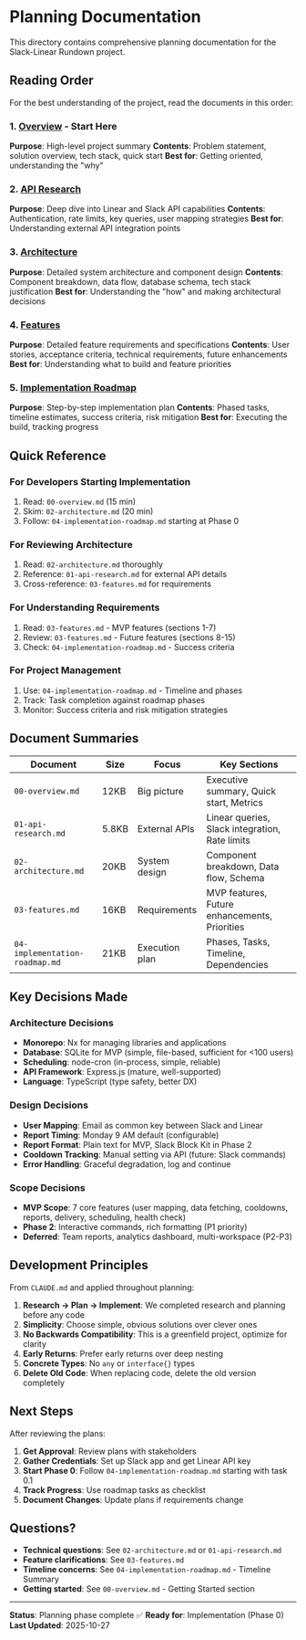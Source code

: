 # Planning Documentation

This directory contains comprehensive planning documentation for the Slack-Linear Rundown project.

## Reading Order

For the best understanding of the project, read the documents in this order:

### 1. [Overview](./00-overview.md) - Start Here
**Purpose**: High-level project summary
**Contents**: Problem statement, solution overview, tech stack, quick start
**Best for**: Getting oriented, understanding the "why"

### 2. [API Research](./01-api-research.md)
**Purpose**: Deep dive into Linear and Slack API capabilities
**Contents**: Authentication, rate limits, key queries, user mapping strategies
**Best for**: Understanding external API integration points

### 3. [Architecture](./02-architecture.md)
**Purpose**: Detailed system architecture and component design
**Contents**: Component breakdown, data flow, database schema, tech stack justification
**Best for**: Understanding the "how" and making architectural decisions

### 4. [Features](./03-features.md)
**Purpose**: Detailed feature requirements and specifications
**Contents**: User stories, acceptance criteria, technical requirements, future enhancements
**Best for**: Understanding what to build and feature priorities

### 5. [Implementation Roadmap](./04-implementation-roadmap.md)
**Purpose**: Step-by-step implementation plan
**Contents**: Phased tasks, timeline estimates, success criteria, risk mitigation
**Best for**: Executing the build, tracking progress

## Quick Reference

### For Developers Starting Implementation
1. Read: `00-overview.md` (15 min)
2. Skim: `02-architecture.md` (20 min)
3. Follow: `04-implementation-roadmap.md` starting at Phase 0

### For Reviewing Architecture
1. Read: `02-architecture.md` thoroughly
2. Reference: `01-api-research.md` for external API details
3. Cross-reference: `03-features.md` for requirements

### For Understanding Requirements
1. Read: `03-features.md` - MVP features (sections 1-7)
2. Review: `03-features.md` - Future features (sections 8-15)
3. Check: `04-implementation-roadmap.md` - Success criteria

### For Project Management
1. Use: `04-implementation-roadmap.md` - Timeline and phases
2. Track: Task completion against roadmap phases
3. Monitor: Success criteria and risk mitigation strategies

## Document Summaries

| Document | Size | Focus | Key Sections |
|----------|------|-------|--------------|
| `00-overview.md` | 12KB | Big picture | Executive summary, Quick start, Metrics |
| `01-api-research.md` | 5.8KB | External APIs | Linear queries, Slack integration, Rate limits |
| `02-architecture.md` | 20KB | System design | Component breakdown, Data flow, Schema |
| `03-features.md` | 16KB | Requirements | MVP features, Future enhancements, Priorities |
| `04-implementation-roadmap.md` | 21KB | Execution plan | Phases, Tasks, Timeline, Dependencies |

## Key Decisions Made

### Architecture Decisions
- **Monorepo**: Nx for managing libraries and applications
- **Database**: SQLite for MVP (simple, file-based, sufficient for <100 users)
- **Scheduling**: node-cron (in-process, simple, reliable)
- **API Framework**: Express.js (mature, well-supported)
- **Language**: TypeScript (type safety, better DX)

### Design Decisions
- **User Mapping**: Email as common key between Slack and Linear
- **Report Timing**: Monday 9 AM default (configurable)
- **Report Format**: Plain text for MVP, Slack Block Kit in Phase 2
- **Cooldown Tracking**: Manual setting via API (future: Slack commands)
- **Error Handling**: Graceful degradation, log and continue

### Scope Decisions
- **MVP Scope**: 7 core features (user mapping, data fetching, cooldowns, reports, delivery, scheduling, health check)
- **Phase 2**: Interactive commands, rich formatting (P1 priority)
- **Deferred**: Team reports, analytics dashboard, multi-workspace (P2-P3)

## Development Principles

From `CLAUDE.md` and applied throughout planning:

1. **Research → Plan → Implement**: We completed research and planning before any code
2. **Simplicity**: Choose simple, obvious solutions over clever ones
3. **No Backwards Compatibility**: This is a greenfield project, optimize for clarity
4. **Early Returns**: Prefer early returns over deep nesting
5. **Concrete Types**: No `any` or `interface{}` types
6. **Delete Old Code**: When replacing code, delete the old version completely

## Next Steps

After reviewing the plans:

1. **Get Approval**: Review plans with stakeholders
2. **Gather Credentials**: Set up Slack app and get Linear API key
3. **Start Phase 0**: Follow `04-implementation-roadmap.md` starting with task 0.1
4. **Track Progress**: Use roadmap tasks as checklist
5. **Document Changes**: Update plans if requirements change

## Questions?

- **Technical questions**: See `02-architecture.md` or `01-api-research.md`
- **Feature clarifications**: See `03-features.md`
- **Timeline concerns**: See `04-implementation-roadmap.md` - Timeline Summary
- **Getting started**: See `00-overview.md` - Getting Started section

---

**Status**: Planning phase complete ✅
**Ready for**: Implementation (Phase 0)
**Last Updated**: 2025-10-27
